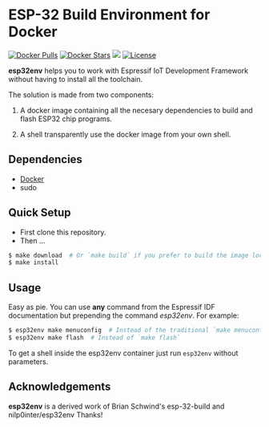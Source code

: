 ESP-32 Build Environment for Docker
===================================
[![Docker Pulls](https://img.shields.io/docker/pulls/konovadocker/esp32-toolchain.svg)](https://hub.docker.com/r/konovadocker/esp32-toolchain/) [![Docker Stars](https://img.shields.io/docker/stars/konovadocker/esp32-toolchain.svg)](https://hub.docker.com/r/konovadocker/esp32-toolchain/) [![](https://images.microbadger.com/badges/image/konovadocker/esp32-toolchain.svg)](https://microbadger.com/images/konovadocker/esp32-toolchain "Get your own image badge on microbadger.com") [![License](https://img.shields.io/badge/license-MIT-blue.svg?style=flat)](https://github.com/konovadocker/esp32-toolchain/blob/master/LICENSE)

**esp32env** helps you to work with Espressif IoT Development Framework without
having to install all the toolchain.

The solution is made from two components:

1. A docker image containing all the necesary dependencies to build and flash
ESP32 chip programs.

2. A shell transparently use the docker image from your own shell.


Dependencies
------------
- [Docker](https://www.docker.com/products/docker-toolbox)
- sudo


Quick Setup
-----------
- First clone this repository.
- Then ...
```bash
$ make download  # Or `make build` if you prefer to build the image locally
$ make install
```


Usage
-----

Easy as pie. You can use **any** command from the Espressif IDF documentation
but prepending the command *esp32env*. For example:

```bash
$ esp32env make menuconfig  # Instead of the traditional `make menuconfig`
$ esp32env make flash  # Instead of `make flash`
```

To get a shell inside the esp32env container just run `esp32env` without
parameters.


Acknowledgements
----------------

**esp32env** is a derived work of Brian Schwind's esp-32-build and nilp0inter/esp32env
Thanks!
